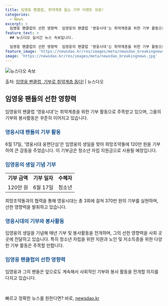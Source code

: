 ```yaml
---
title: 임영웅 팬클럽, 취약계층 돕는 기부 이벤트 성료!
categories:
  - News
excerpt: >
  임영웅 팬클럽의 선한 영향력  임영웅의 팬클럽 '영웅시대'는 취약계층을 위한 기부 활동으로 주목받고 있습니다…
feature_text: >
  ## 뉴스다오 실시간 뉴스 속보입니다.

  임영웅 팬클럽의 선한 영향력  임영웅의 팬클럽 '영웅시대'는 취약계층을 위한 기부 활동으로 주목받고 있습니다…
feature_image: 'https://newsdao.kr/res/images/meta/newsdao_breakingnews.jpg'
image: 'https://newsdao.kr/res/images/meta/newsdao_breakingnews.jpg'
---
```


![뉴스다오 속보](https://newsdao.kr/res/images/meta/newsdao_breakingnews.jpg)

<p>출처: <a href="https://newsdao.kr/4395" rel="dofollow">임영웅 팬클럽, 기부로 취약계층 돕다!</a> | 뉴스다오</p>

<h2 data-ke-size="size26">임영웅 팬들의 선한 영향력</h2>
<p data-ke-size="size16">임영웅의 팬클럽 '영웅시대'는 취약계층을 위한 기부 활동으로 주목받고 있으며, 그들의 기부와 봉사활동은 꾸준히 이어지고 있습니다.</p>

<h3><b><span style="color: #1a5490;">영웅시대 팬들의 기부 활동</span></b></h3>
<p data-ke-size="size16">6월 17일, '영웅시대 웅편단심'은 임영웅의 생일을 맞아 희망조약돌에 120만 원을 기부하여 큰 감동을 주었습니다. 이 기부금은 청소년 자립 지원금으로 사용될 예정입니다.</p>

<h3><b><span style="color: #1a5490;">임영웅의 생일 기념 기부</span></b></h3>
<table>
<tbody>
<tr>
<td style="text-align: center; height: 17px;"><b>기부 금액</b></td>
<td style="text-align: center; height: 17px;"><b>기부 일자</b></td>
<td style="text-align: center; height: 17px;"><b>수혜자</b></td>
</tr>
<tr>
<td style="text-align: center; height: 17px;">120만 원</td>
<td style="text-align: center; height: 17px;">6월 17일</td>
<td style="text-align: center; height: 17px;">청소년</td>
</tr>
</tbody>
</table>
<p data-ke-size="size16">희망조약돌과의 협력을 통해 영웅시대는 총 3회에 걸쳐 370만 원의 기부를 실현하며, 선한 영향력을 발휘하고 있습니다.</p>

<h3><b><span style="color: #1a5490;">영웅시대의 기부와 봉사활동</span></b></h3>
<p data-ke-size="size16">임영웅의 생일을 기념해 매년 기부 및 봉사활동을 전개하며, 그의 선한 영향력을 사회 곳곳에 전달하고 있습니다. 특히 청소년 자립을 위한 지원과 노인 및 저소득층을 위한 다양한 기부 활동은 주목할 만합니다.</p>

<h3><b><span style="color: #1a5490;">임영웅 팬클럽의 선한 영향력</span></b></h3>
<p data-ke-size="size16">임영웅과 그의 팬들은 앞으로도 계속해서 사회적인 기부와 봉사 활동을 전개할 의지를 다지고 있습니다.</p>

<p data-ke-size="size16">&nbsp;</p> 

빠르고 정확한 뉴스를 원한다면? 바로, <a href="https://newsdao.kr" rel="dofollow">newsdao.kr</a>


